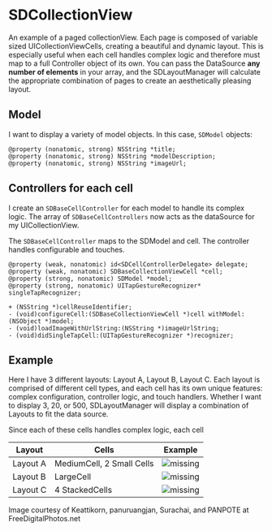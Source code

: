 # SDCollectionView

An example of a paged collectionView.  Each page is composed of variable sized UICollectionViewCells, creating a beautiful and dynamic layout.  This is especially useful when each cell handles complex logic and therefore must map to a full Controller object of its own.  You can pass the DataSource **any number of elements** in your array, and the SDLayoutManager will calculate the appropriate combination of pages to create an aesthetically pleasing layout.

## Model

I want to display a variety of model objects.  In this case, `SDModel` objects:

```
@property (nonatomic, strong) NSString *title;
@property (nonatomic, strong) NSString *modelDescription;
@property (nonatomic, strong) NSString *imageUrl;
```

## Controllers for each cell

I create an `SDBaseCellController` for each model to handle its complex logic.  The array of `SDBaseCellControllers` now acts as the dataSource for my UICollectionView.

The `SDBaseCellController` maps to the SDModel and cell.  The controller handles configurable and touches.

```
@property (weak, nonatomic) id<SDCellControllerDelegate> delegate;
@property (weak, nonatomic) SDBaseCollectionViewCell *cell;
@property (strong, nonatomic) SDModel *model;
@property (strong, nonatomic) UITapGestureRecognizer* singleTapRecognizer;

+ (NSString *)cellReuseIdentifier;
- (void)configureCell:(SDBaseCollectionViewCell *)cell withModel:(NSObject *)model;
- (void)loadImageWithUrlString:(NSString *)imageUrlString;
- (void)didSingleTapCell:(UITapGestureRecognizer *)recognizer;
```

## Example

Here I have 3 different layouts: 
Layout A, Layout B, Layout C.  Each layout is comprised of different cell types, and each cell has its own unique features: complex configuration, controller logic, and touch handlers.  Whether I want to display 3, 20, or 500, SDLayoutManager will display a combination of Layouts to fit the data source.

Since each of these cells handles complex logic, each cell


| Layout        | Cells                     |                 Example     | 
| ------------- | -------------             | ----------------------------|
| Layout A      | MediumCell, 2 Small Cells | <img src='http://i59.tinypic.com/3515p2h.png' alt='missing' />| 
| Layout B      | LargeCell                 | <img src='http://i59.tinypic.com/e5phxe.jpg' alt='missing' />| 
| Layout C      | 4 StackedCells            | <img src='http://i61.tinypic.com/8xpkx2.pn' alt='missing' />| 


Image courtesy of Keattikorn, panuruangjan, Surachai, and PANPOTE at FreeDigitalPhotos.net
